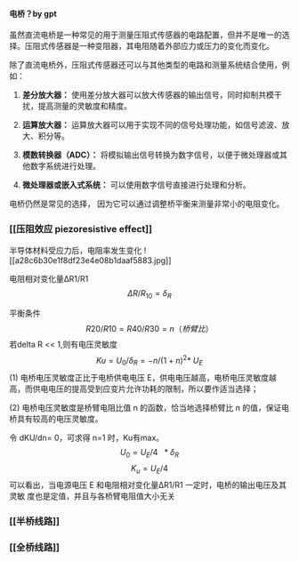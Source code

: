 #### 电桥？by gpt
虽然直流电桥是一种常见的用于测量压阻式传感器的电路配置，但并不是唯一的选择。压阻式传感器是一种变阻器，其电阻随着外部应力或压力的变化而变化。

除了直流电桥外，压阻式传感器还可以与其他类型的电路和测量系统结合使用，例如：

1. **差分放大器：** 使用差分放大器可以放大传感器的输出信号，同时抑制共模干扰，提高测量的灵敏度和精度。
    
2. **运算放大器：** 运算放大器可以用于实现不同的信号处理功能，如信号滤波、放大、积分等。
    
3. **模数转换器（ADC）：** 将模拟输出信号转换为数字信号，以便于微处理器或其他数字系统进行处理。
    
4. **微处理器或嵌入式系统：** 可以使用数字信号直接进行处理和分析。
    

电桥仍然是常见的选择，
因为它可以通过调整桥平衡来测量非常小的电阻变化。

### [[压阻效应 piezoresistive effect]]

半导体材料受应力后，电阻率发生变化
![[a28c6b30e1f8df23e4e08b1daaf5883.jpg]]

电阻相对变化量ΔR1/R1
$$\Delta R /R_{10}=\delta_R $$

平衡条件$$R20 / R10 = R40/R30=n（桥臂比）$$
若delta R << 1,则有电压灵敏度$$Ku = U_0/\delta _R=-n/(1+n)^2*\: U_E$$(1) 电桥电压灵敏度正比于电桥供电电压 E，供电电压越高，电桥电压灵敏度越高，而供电电压的提高受到应变片允许功耗的限制，所以要作适当选择；

(2) 电桥电压灵敏度是桥臂电阻比值 n 的函数，恰当地选择桥臂比 n 的值，保证电桥具有较高的电压灵敏度。

令 dKU/dn= 0，可求得 n=1 时，Ku有max。
$$U_0 = U_E/4 \: \: * \delta_R $$
$$K_u = U_E/4$$
可以看出，当电源电压 E 和电阻相对变化量ΔR1/R1 一定时，电桥的输出电压及其灵敏 度也是定值，并且与各桥臂电阻值大小无关

### [[半桥线路]]

### [[全桥线路]]


